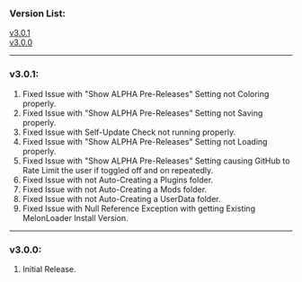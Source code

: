 ### Version List:

[v3.0.1](#v301)  
[v3.0.0](#v300)  

---

### v3.0.1:

1. Fixed Issue with "Show ALPHA Pre-Releases" Setting not Coloring properly.
2. Fixed Issue with "Show ALPHA Pre-Releases" Setting not Saving properly.
3. Fixed Issue with Self-Update Check not running properly.
4. Fixed Issue with "Show ALPHA Pre-Releases" Setting not Loading properly.
5. Fixed Issue with "Show ALPHA Pre-Releases" Setting causing GitHub to Rate Limit the user if toggled off and on repeatedly.
6. Fixed Issue with not Auto-Creating a Plugins folder.
7. Fixed Issue with not Auto-Creating a Mods folder.
8. Fixed Issue with not Auto-Creating a UserData folder.
9. Fixed Issue with Null Reference Exception with getting Existing MelonLoader Install Version.

---

### v3.0.0:

1. Initial Release.